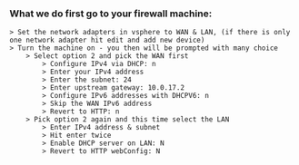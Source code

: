 ### What we do first go to your firewall machine:
    > Set the network adapters in vsphere to WAN & LAN, (if there is only one network adapter hit edit and add new device)
    > Turn the machine on - you then will be prompted with many choice    
        > Select option 2 and pick the WAN first
            > Configure IPv4 via DHCP: n
            > Enter your IPv4 address
            > Enter the subnet: 24
            > Enter upstream gateway: 10.0.17.2
            > Configure IPv6 addresses with DHCPV6: n
            > Skip the WAN IPv6 address
            > Revert to HTTP: n
        > Pick option 2 again and this time select the LAN
            > Enter IPv4 address & subnet 
            > Hit enter twice
            > Enable DHCP server on LAN: N
            > Revert to HTTP webConfig: N
